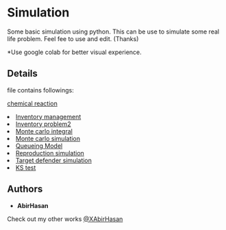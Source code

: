 # Simulation
 Some basic simulation using python.
 This can be use to simulate some real life problem. Feel fee to use and edit. (Thanks)

*Use google colab for better visual experience.
 ## Details
file contains followings:
 
[chemical reaction](https://github.com/XAbirHasan/Simulation/blob/master/Source%20code/chemical_reaction.ipynb)</li>
    <li>[Inventory management](https://github.com/XAbirHasan/Simulation/blob/master/Source%20code/Inventory_problem.ipynb)</li>
    <li>[Inventory problem2](https://github.com/XAbirHasan/Simulation/blob/master/Source%20code/Inventory_problem2.ipynb)</li>
    <li>[Monte carlo integral](https://github.com/XAbirHasan/Simulation/blob/master/Source%20code/Monte_carlo_integral.ipynb)</li>
    <li>[Monte carlo simulation](https://github.com/XAbirHasan/Simulation/blob/master/Source%20code/Monte_carlo.ipynb)</li>
    <li>[Queueing Model](https://github.com/XAbirHasan/Simulation/blob/master/Source%20code/Queueing_model.ipynb)</li>
    <li>[Reproduction simulation](https://github.com/XAbirHasan/Simulation/blob/master/Source%20code/Reproduction.ipynb)</li>
    <li>[Target defender simulation](https://github.com/XAbirHasan/Simulation/blob/master/Source%20code/Target_defender.ipynb)</li>
    <li>[KS test](https://github.com/XAbirHasan/Simulation/blob/master/Source%20code/KS_test.ipynb)</li>
 </ul>


## Authors

* **AbirHasan**

Check out my other works [@XAbirHasan](https://github.com/XAbirHasan)
